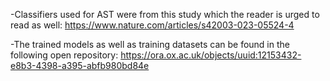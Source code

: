 -Classifiers used for AST were from this study which the reader is urged to read as well: https://www.nature.com/articles/s42003-023-05524-4

-The trained models as well as training datasets can be found in the following open repository: 
https://ora.ox.ac.uk/objects/uuid:12153432-e8b3-4398-a395-abfb980bd84e
